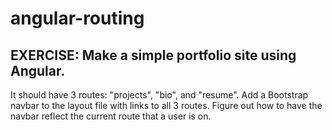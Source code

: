 # angular-routing

## EXERCISE: Make a simple portfolio site using Angular. 

It should have 3 routes: "projects", "bio", and "resume". Add a Bootstrap navbar to the layout file with links to all 3 routes. Figure out how to have the navbar reflect the current route that a user is on.
